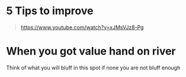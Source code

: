 # 5 Tips to improve
> https://www.youtube.com/watch?v=xJMsVJz8-Pg

# When you got value hand on river
Think of what you will bluff in this spot
if none you are not bluff enough